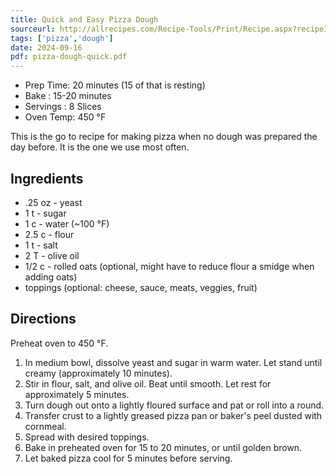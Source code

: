 ```yaml
---
title: Quick and Easy Pizza Dough
sourceurl: http://allrecipes.com/Recipe-Tools/Print/Recipe.aspx?recipeID=20171&origin=detail&servings=8&metric=false
tags: ['pizza','dough']
date: 2024-09-16
pdf: pizza-dough-quick.pdf
---
```


- Prep Time: 20 minutes (15 of that is resting)
- Bake     : 15-20 minutes
- Servings : 8 Slices
- Oven Temp: 450  °F

This is the go to recipe for making pizza when no dough was prepared the day before. It is the one we use most often.

## Ingredients 

- .25 oz - yeast
- 1 t - sugar
- 1 c - water (~100 °F)
- 2.5 c - flour
- 1 t - salt
- 2 T - olive oil
- 1/2 c - rolled oats (optional, might have to reduce flour a smidge when adding oats)
- toppings (optional: cheese, sauce, meats, veggies, fruit)

## Directions

Preheat oven to 450 °F.

1. In medium bowl, dissolve yeast and sugar in warm water. Let stand until creamy (approximately 10 minutes).
1. Stir in flour, salt, and olive oil. Beat until smooth. Let rest for approximately 5 minutes.
1. Turn dough out onto a lightly floured surface and pat or roll into a round. 
1. Transfer crust to a lightly greased pizza pan or baker's peel dusted with cornmeal. 
1. Spread with desired toppings.
1. Bake in preheated oven for 15 to 20 minutes, or until golden brown.
1. Let baked pizza cool for 5 minutes before serving.